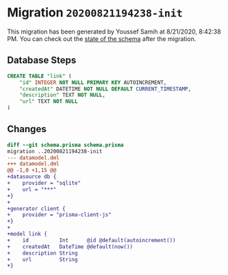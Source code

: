 # Migration `20200821194238-init`

This migration has been generated by Youssef Samih at 8/21/2020, 8:42:38 PM.
You can check out the [state of the schema](./schema.prisma) after the migration.

## Database Steps

```sql
CREATE TABLE "link" (
    "id" INTEGER NOT NULL PRIMARY KEY AUTOINCREMENT,
    "createdAt" DATETIME NOT NULL DEFAULT CURRENT_TIMESTAMP,
    "description" TEXT NOT NULL,
    "url" TEXT NOT NULL
)
```

## Changes

```diff
diff --git schema.prisma schema.prisma
migration ..20200821194238-init
--- datamodel.dml
+++ datamodel.dml
@@ -1,0 +1,15 @@
+datasource db {
+    provider = "sqlite"
+    url = "***"
+}
+
+generator client {
+    provider = "prisma-client-js"
+}
+
+model link {
+    id          Int      @id @default(autoincrement())
+    createdAt   DateTime @default(now())
+    description String
+    url         String
+}
```



